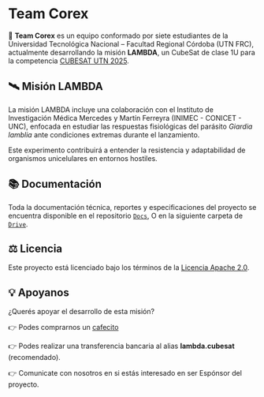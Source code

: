 # Team Corex

🚀 **Team Corex** es un equipo conformado por siete estudiantes de la Universidad Tecnológica Nacional – Facultad Regional Córdoba (UTN FRC),
 actualmente desarrollando la misión **LAMBDA**, un CubeSat de clase 1U para la competencia [CUBESAT UTN 2025](https://utn.edu.ar/es/cubesat-utn).


## 🛰️ Misión LAMBDA

La misión LAMBDA incluye una colaboración con el Instituto de Investigación Médica Mercedes y Martín Ferreyra (INIMEC - CONICET - UNC),
enfocada en estudiar las respuestas fisiológicas del parásito *Giardia lamblia* ante condiciones extremas durante el lanzamiento.

Este experimento contribuirá a entender la resistencia y adaptabilidad de organismos unicelulares en entornos hostiles.


## 📚 Documentación

Toda la documentación técnica, reportes y especificaciones del proyecto se encuentra disponible en el repositorio [`Docs`](https://github.com/Team-COREX/Docs), O en la siguiente
carpeta de [`Drive`](https://drive.google.com/drive/u/1/folders/1Ri3OEng7t4Z0P9lp29xmS_LHC9f3J3kS).


## ⚖️ Licencia

Este proyecto está licenciado bajo los términos de la [Licencia Apache 2.0](https://www.apache.org/licenses/LICENSE-2.0).


## 💡 Apoyanos

¿Querés apoyar el desarrollo de esta misión?

👉 Podes comprarnos un [cafecito](https://cafecito.app/misionlambda)

👉 Podes realizar una transferencia bancaria al alias **lambda.cubesat** (recomendado).

👉 Comunicate con nosotros en si estás interesado en ser Espónsor del proyecto.

